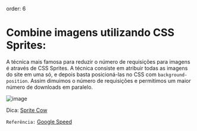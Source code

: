 order: 6

# Combine imagens utilizando CSS Sprites:

A técnica mais famosa para reduzir o número de requisições para imagens é através de CSS Sprites. A técnica consiste em atribuir todas as imagens do site em uma só, e depois basta posicioná-las no CSS com `background-position`. Assim dimuimos o número de requisições e permitimos um maior número de downloads em paralelo.

![image](http://www.google.com/images/nav_logo83.png)

Dica: [Sprite Cow](http://www.spritecow.com/)

`Referência:` [Google Speed](http://code.google.com/speed/page-speed/docs/rtt.html#SpriteImages)